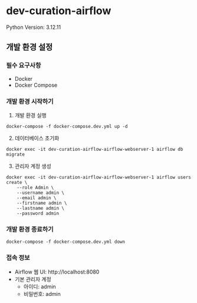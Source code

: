 # dev-curation-airflow

Python Version: 3.12.11

## 개발 환경 설정

### 필수 요구사항
- Docker
- Docker Compose

### 개발 환경 시작하기

1. 개발 환경 실행
```shell
docker-compose -f docker-compose.dev.yml up -d
```

2. 데이터베이스 초기화
```shell
docker exec -it dev-curation-airflow-airflow-webserver-1 airflow db migrate
```

3. 관리자 계정 생성
```shell
docker exec -it dev-curation-airflow-airflow-webserver-1 airflow users create \
    --role Admin \
    --username admin \
    --email admin \
    --firstname admin \
    --lastname admin \
    --password admin
```

### 개발 환경 종료하기
```shell
docker-compose -f docker-compose.dev.yml down
```

### 접속 정보
- Airflow 웹 UI: http://localhost:8080
- 기본 관리자 계정
  - 아이디: admin
  - 비밀번호: admin
